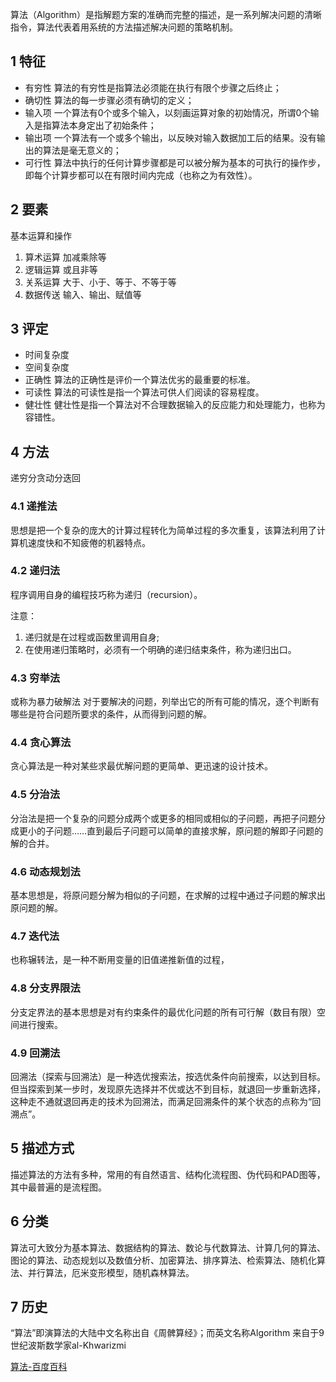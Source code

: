 
算法（Algorithm）是指解题方案的准确而完整的描述，是一系列解决问题的清晰指令，算法代表着用系统的方法描述解决问题的策略机制。

## 1 特征
* 有穷性 算法的有穷性是指算法必须能在执行有限个步骤之后终止；
* 确切性 算法的每一步骤必须有确切的定义；
* 输入项 一个算法有0个或多个输入，以刻画运算对象的初始情况，所谓0个输入是指算法本身定出了初始条件；
* 输出项 一个算法有一个或多个输出，以反映对输入数据加工后的结果。没有输出的算法是毫无意义的；
* 可行性 算法中执行的任何计算步骤都是可以被分解为基本的可执行的操作步，即每个计算步都可以在有限时间内完成（也称之为有效性）。
  
## 2 要素
基本运算和操作
1. 算术运算 加减乘除等
3. 逻辑运算 或且非等
4. 关系运算 大于、小于、等于、不等于等
5. 数据传送 输入、输出、赋值等

## 3 评定
* 时间复杂度
* 空间复杂度
* 正确性 算法的正确性是评价一个算法优劣的最重要的标准。
* 可读性 算法的可读性是指一个算法可供人们阅读的容易程度。
* 健壮性 健壮性是指一个算法对不合理数据输入的反应能力和处理能力，也称为容错性。

## 4 方法
递穷分贪动分迭回

### 4.1 递推法  
思想是把一个复杂的庞大的计算过程转化为简单过程的多次重复，该算法利用了计算机速度快和不知疲倦的机器特点。

### 4.2 递归法
程序调用自身的编程技巧称为递归（recursion）。

注意：
1. 递归就是在过程或函数里调用自身;
2. 在使用递归策略时，必须有一个明确的递归结束条件，称为递归出口。

### 4.3 穷举法 
或称为暴力破解法  对于要解决的问题，列举出它的所有可能的情况，逐个判断有哪些是符合问题所要求的条件，从而得到问题的解。

### 4.4 贪心算法
贪心算法是一种对某些求最优解问题的更简单、更迅速的设计技术。

### 4.5 分治法
分治法是把一个复杂的问题分成两个或更多的相同或相似的子问题，再把子问题分成更小的子问题……直到最后子问题可以简单的直接求解，原问题的解即子问题的解的合并。

### 4.6 动态规划法 
基本思想是，将原问题分解为相似的子问题，在求解的过程中通过子问题的解求出原问题的解。

### 4.7 迭代法 
也称辗转法，是一种不断用变量的旧值递推新值的过程，

### 4.8 分支界限法
分支定界法的基本思想是对有约束条件的最优化问题的所有可行解（数目有限）空间进行搜索。

### 4.9 回溯法
回溯法（探索与回溯法）是一种选优搜索法，按选优条件向前搜索，以达到目标。
但当探索到某一步时，发现原先选择并不优或达不到目标，就退回一步重新选择，这种走不通就退回再走的技术为回溯法，而满足回溯条件的某个状态的点称为“回溯点”。

## 5 描述方式
描述算法的方法有多种，常用的有自然语言、结构化流程图、伪代码和PAD图等，其中最普遍的是流程图。

## 6 分类
算法可大致分为基本算法、数据结构的算法、数论与代数算法、计算几何的算法、图论的算法、动态规划以及数值分析、加密算法、排序算法、检索算法、随机化算法、并行算法，厄米变形模型，随机森林算法。

## 7 历史
“算法”即演算法的大陆中文名称出自《周髀算经》；而英文名称Algorithm 来自于9世纪波斯数学家al-Khwarizmi

[算法-百度百科](https://baike.baidu.com/item/%E7%AE%97%E6%B3%95/209025?fr=aladdin)